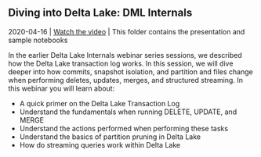 ## Diving into Delta Lake: DML Internals

2020-04-16 | [Watch the video]() | This folder contains the presentation and sample notebooks

In the earlier Delta Lake Internals webinar series sessions, we described how the Delta Lake transaction log works. In this session, we will dive deeper into how commits, snapshot isolation, and partition and files change when performing deletes, updates, merges, and structured streaming. In this webinar you will learn about:

* A quick primer on the Delta Lake Transaction Log
* Understand the fundamentals when running DELETE, UPDATE, and MERGE
* Understand the actions performed when performing these tasks
* Understand the basics of partition pruning in Delta Lake
* How do streaming queries work within Delta Lake
